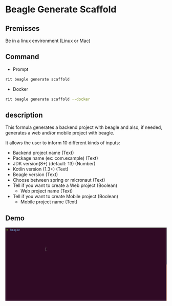<!-- markdownlint-disable-file MD013 -->
<!-- markdownlint-disable-file MD033 -->

# Beagle Generate Scaffold

## Premisses

Be in a linux environment (Linux or Mac)

## Command

- Prompt

```bash
rit beagle generate scaffold
```

- Docker

```bash
rit beagle generate scaffold --docker
```

## description

This formula generates a backend project with beagle and also, if needed, generates a web and/or mobile project with beagle.

It allows the user to inform 10 different kinds of inputs:

- Backend project name (Text)
- Package name (ex: com.example) (Text)
- JDK version(8+) (default: 13) (Number)
- Kotlin version (1.3+) (Text)
- Beagle version (Text)
- Choose between spring or micronaut (Text)
- Tell if you want to create a Web project (Boolean)
  - Web project name (Text)
- Tell if you want to create Mobile project (Boolean)
  - Mobile project name (Text)

## Demo

![gif](doc/beagle-generate-scaffold.gif)
